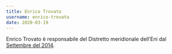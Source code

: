```yaml
---
title: Enrico Trovato
username: enrico-trovato
date: 2020-03-19
---
```


Enrico Trovato è responsabile del Distretto meridionale dell’Eni dal [Settembre del 2014](https://www.linkedin.com/in/enrico-trovato-9746a668/).
